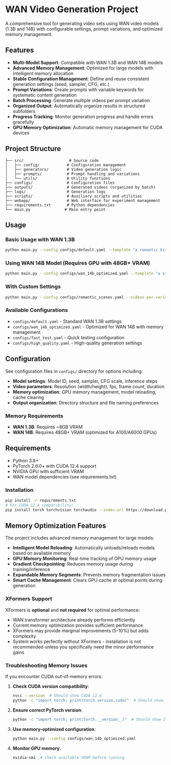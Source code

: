 # WAN Video Generation Project

A comprehensive tool for generating video sets using WAN video models (1.3B and 14B) with configurable settings, prompt variations, and optimized memory management.

## Features

- **Multi-Model Support**: Compatible with WAN 1.3B and WAN 14B models
- **Advanced Memory Management**: Optimized for large models with intelligent memory allocation
- **Stable Configuration Management**: Define and reuse consistent generation settings (seed, sampler, CFG, etc.)
- **Prompt Variations**: Create prompts with variable keywords for systematic content generation
- **Batch Processing**: Generate multiple videos per prompt variation
- **Organized Output**: Automatically organize results in structured subfolders
- **Progress Tracking**: Monitor generation progress and handle errors gracefully
- **GPU Memory Optimization**: Automatic memory management for CUDA devices

## Project Structure

```
├── src/                    # Source code
│   ├── config/            # Configuration management
│   ├── generators/        # Video generation logic
│   ├── prompts/           # Prompt handling and variations
│   └── utils/             # Utility functions
├── configs/               # Configuration files
├── outputs/               # Generated videos (organized by batch)
├── logs/                  # Generation logs
├── scripts/               # Auxiliary scripts and utilities
├── webapp/                # Web interface for experiment management
├── requirements.txt       # Python dependencies
└── main.py               # Main entry point
```

## Usage

### Basic Usage with WAN 1.3B
```bash
python main.py --config configs/default.yaml --template "a romantic kiss between [two people|two men|two women|a man and a woman]"
```

### Using WAN 14B Model (Requires GPU with 48GB+ VRAM)
```bash
python main.py --config configs/wan_14b_optimized.yaml --template "a simple test video"
```

### With Custom Settings
```bash
python main.py --config configs/romantic_scenes.yaml --videos-per-variation 5 --output-dir outputs/romantic_batch_1
```

### Available Configurations
- `configs/default.yaml` - Standard WAN 1.3B settings
- `configs/wan_14b_optimized.yaml` - Optimized for WAN 14B with memory management
- `configs/fast_test.yaml` - Quick testing configuration
- `configs/high_quality.yaml` - High-quality generation settings

## Configuration

See configuration files in `configs/` directory for options including:
- **Model settings**: Model ID, seed, sampler, CFG scale, inference steps
- **Video parameters**: Resolution (width/height), fps, frame count, duration
- **Memory optimization**: GPU memory management, model reloading, cache clearing
- **Output organization**: Directory structure and file naming preferences

### Memory Requirements
- **WAN 1.3B**: Requires ~8GB VRAM
- **WAN 14B**: Requires 48GB+ VRAM (optimized for A100/A6000 GPUs)

## Requirements

- Python 3.8+
- PyTorch 2.6.0+ with CUDA 12.4 support
- NVIDIA GPU with sufficient VRAM
- WAN model dependencies (see requirements.txt)

### Installation
```bash
pip install -r requirements.txt
# For CUDA 12.4 compatibility:
pip install torch torchvision torchaudio --index-url https://download.pytorch.org/whl/cu124
```

## Memory Optimization Features

The project includes advanced memory management for large models:

- **Intelligent Model Reloading**: Automatically unloads/reloads models based on available memory
- **GPU Memory Monitoring**: Real-time tracking of GPU memory usage
- **Gradient Checkpointing**: Reduces memory usage during training/inference
- **Expandable Memory Segments**: Prevents memory fragmentation issues
- **Smart Cache Management**: Clears GPU cache at optimal points during generation

### XFormers Support

XFormers is **optional** and **not required** for optimal performance:
- WAN transformer architecture already performs efficiently
- Current memory optimization provides sufficient performance
- XFormers may provide marginal improvements (5-10%) but adds complexity
- System works perfectly without XFormers - installation is not recommended unless you specifically need the minor performance gains

### Troubleshooting Memory Issues

If you encounter CUDA out-of-memory errors:

1. **Check CUDA version compatibility**:
   ```bash
   nvcc --version  # Should show CUDA 12.4
   python -c "import torch; print(torch.version.cuda)"  # Should show 12.4
   ```

2. **Ensure correct PyTorch version**:
   ```bash
   python -c "import torch; print(torch.__version__)"  # Should show 2.6.0+cu124
   ```

3. **Use memory-optimized configuration**:
   ```bash
   python main.py --config configs/wan_14b_optimized.yaml
   ```

4. **Monitor GPU memory**:
   ```bash
   nvidia-smi  # Check available VRAM before running
   ```
